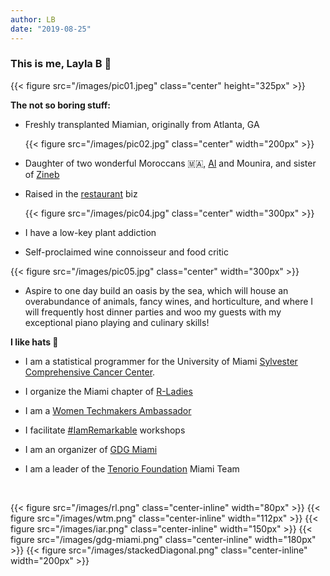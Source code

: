 ```yaml
---
author: LB
date: "2019-08-25"
---
```


### This is me, Layla B 👋

{{< figure src="/images/pic01.jpeg" class="center" height="325px" >}}


**The not so boring stuff:**  

* Freshly transplanted Miamian, originally from Atlanta, GA

     {{< figure src="/images/pic02.jpg" class="center" width="200px" >}}

* Daughter of two wonderful Moroccans 🇲🇦, [Al](https://www.linkedin.com/in/alain-bouzouba-51894950/) and Mounira, and sister of [Zineb](https://www.linkedin.com/in/zinebbouzoubaa/)

* Raised in the [restaurant](http://www.sevengablesrestaurant.com/) biz

  {{< figure src="/images/pic04.jpg" class="center" width="300px" >}}

* I have a low-key plant addiction

* Self-proclaimed wine connoisseur and food critic

{{< figure src="/images/pic05.jpg" class="center" width="300px" >}}

* Aspire to one day build an oasis by the sea, which will house an overabundance of animals, fancy wines, and horticulture, and where I will frequently host dinner parties and woo my guests with my exceptional piano playing and culinary skills!  

**I like hats 🎩**

* I am a statistical programmer for the University of Miami [Sylvester Comprehensive Cancer Center](https://twitter.com/SylvesterCancer).   

* I organize the Miami chapter of [R-Ladies](https://www.meetup.com/rladies-miami/ "R-Ladies Meetup")  
* I am a [Women Techmakers Ambassador](https://www.womentechmakers.com/ambassadors/layla-bouzoubaa)  

* I facilitate [#IamRemarkable](https://iamremarkable.withgoogle.com/) workshops 

* I am an organizer of [GDG Miami](https://www.meetup.com/GDG-Miami/)

* I am a leader of the [Tenorio Foundation](https://tenoriofoundation.org) Miami Team

<br>

{{< figure src="/images/rl.png" class="center-inline" width="80px" >}}
{{< figure src="/images/wtm.png" class="center-inline" width="112px" >}}
{{< figure src="/images/iar.png" class="center-inline" width="150px" >}}
{{< figure src="/images/gdg-miami.png" class="center-inline" width="180px" >}}
{{< figure src="/images/stackedDiagonal.png" class="center-inline" width="200px" >}}


<br>
